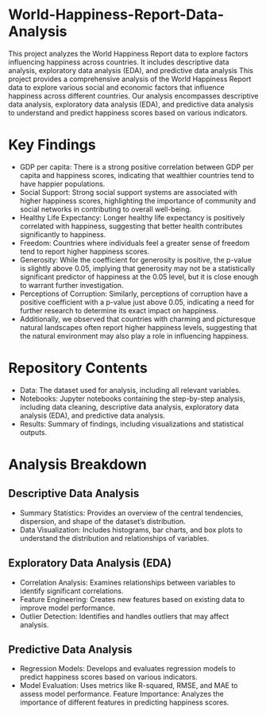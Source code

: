 # World-Happiness-Report-Data-Analysis
This project analyzes the World Happiness Report data to explore factors influencing happiness across countries. It includes descriptive data analysis, exploratory data analysis (EDA), and predictive data analysis
This project provides a comprehensive analysis of the World Happiness Report data to explore various social and economic factors that influence happiness across different countries. Our analysis encompasses descriptive data analysis, exploratory data analysis (EDA), and predictive data analysis to understand and predict happiness scores based on various indicators.

# Key Findings
- GDP per capita: There is a strong positive correlation between GDP per capita and happiness scores, indicating that wealthier countries tend to have happier populations.
- Social Support: Strong social support systems are associated with higher happiness scores, highlighting the importance of community and social networks in contributing to overall well-being.
- Healthy Life Expectancy: Longer healthy life expectancy is positively correlated with happiness, suggesting that better health contributes significantly to happiness.
- Freedom: Countries where individuals feel a greater sense of freedom tend to report higher happiness scores.
- Generosity: While the coefficient for generosity is positive, the p-value is slightly above 0.05, implying that generosity may not be a statistically significant predictor of happiness at the 0.05 level, but it is close enough to warrant further investigation.
- Perceptions of Corruption: Similarly, perceptions of corruption have a positive coefficient with a p-value just above 0.05, indicating a need for further research to determine its exact impact on happiness.
- Additionally, we observed that countries with charming and picturesque natural landscapes often report higher happiness levels, suggesting that the natural environment may also play a role in influencing happiness.

# Repository Contents
- Data: The dataset used for analysis, including all relevant variables.
- Notebooks: Jupyter notebooks containing the step-by-step analysis, including data cleaning, descriptive data analysis, exploratory data analysis (EDA), and predictive data analysis.
- Results: Summary of findings, including visualizations and statistical outputs.

# Analysis Breakdown
## Descriptive Data Analysis
- Summary Statistics: Provides an overview of the central tendencies, dispersion, and shape of the dataset’s distribution.
- Data Visualization: Includes histograms, bar charts, and box plots to understand the distribution and relationships of variables.
## Exploratory Data Analysis (EDA)
- Correlation Analysis: Examines relationships between variables to identify significant correlations.
- Feature Engineering: Creates new features based on existing data to improve model performance.
- Outlier Detection: Identifies and handles outliers that may affect analysis.
## Predictive Data Analysis
- Regression Models: Develops and evaluates regression models to predict happiness scores based on various indicators.
- Model Evaluation: Uses metrics like R-squared, RMSE, and MAE to assess model performance.
Feature Importance: Analyzes the importance of different features in predicting happiness scores.
